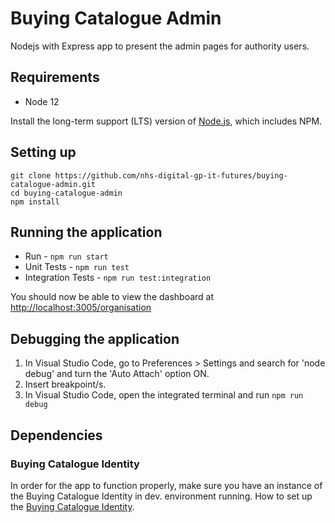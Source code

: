 

# Buying Catalogue Admin

  

Nodejs with Express app to present the admin pages for authority users.

  

## Requirements
- Node 12

Install the long-term support (LTS) version of <a href="https://nodejs.org/en/">Node.js</a>, which includes NPM.

  

## Setting up
```
git clone https://github.com/nhs-digital-gp-it-futures/buying-catalogue-admin.git
cd buying-catalogue-admin
npm install
```
## Running the application
- Run - `npm run start`
- Unit Tests - `npm run test`
- Integration Tests - `npm run test:integration`

You should now be able to view the dashboard at [http://localhost:3005/organisation](http://localhost:3005/organisation)

## Debugging the application

 1. In Visual Studio Code, go to Preferences > Settings and search for 'node debug' and turn the 'Auto Attach' option ON.
 2. Insert breakpoint/s.
 3. In Visual Studio Code, open the integrated terminal and run `npm run debug`

## Dependencies
### Buying Catalogue Identity
In order for the app to function properly, make sure you have an instance of the Buying Catalogue Identity in dev. environment running. How to set up the [Buying Catalogue Identity](https://github.com/nhs-digital-gp-it-futures/BuyingCatalogueIdentity/blob/master/README.md#running-the-application "Identity Server Running the application").
